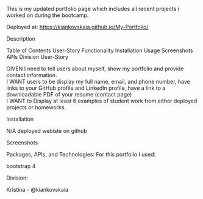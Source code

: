 This is my updated portfolio page which includes all recent projects i worked on during the bootcamp.


Deployed at: https://kiankovskaia.github.io/My-Portfolio/


Description

Table of Contents
User-Story
Functionality
Installation
Usage
Screenshots
APIs
Division
User-Story

GIVEN I need to tell users about myself, show my portfolio and provide contact information.
<br>
I WANT users to be display my full name, email, and phone number, have links to your GitHub profile and LinkedIn profile, have a link to a downloadable PDF of your resume (contact page)
<br>
I WANT to Display at least 6 examples of student work from either deployed projects or homeworks.


Installation

N/A deployed webiste on github


Screenshots


Packages, APIs, and Technologies:
For this portfoilo I used:

bootstrap 4


Division:

Kristina - @kiankovskaia
